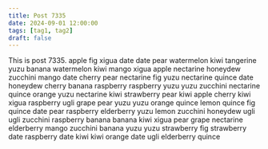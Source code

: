 ```yaml
---
title: Post 7335
date: 2024-09-01 12:00:00
tags: [tag1, tag2]
draft: false
---
```

This is post 7335.
apple
fig
xigua
date
date
pear
watermelon
kiwi
tangerine
yuzu
banana
watermelon
kiwi
mango
xigua
apple
nectarine
honeydew
zucchini
mango
date
cherry
pear
nectarine
fig
yuzu
nectarine
quince
date
honeydew
cherry
banana
raspberry
raspberry
yuzu
yuzu
zucchini
nectarine
quince
orange
yuzu
nectarine
kiwi
strawberry
pear
kiwi
apple
cherry
kiwi
xigua
raspberry
ugli
grape
pear
yuzu
yuzu
orange
quince
lemon
quince
fig
quince
date
pear
raspberry
elderberry
yuzu
lemon
zucchini
honeydew
ugli
ugli
zucchini
raspberry
banana
banana
kiwi
xigua
pear
grape
nectarine
elderberry
mango
zucchini
banana
yuzu
yuzu
strawberry
fig
strawberry
date
raspberry
date
kiwi
kiwi
orange
date
ugli
elderberry
quince
